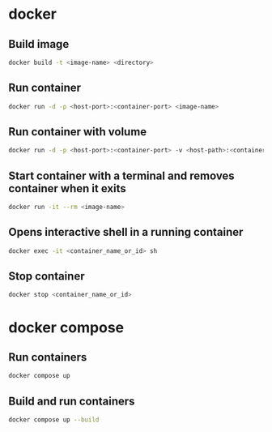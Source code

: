 # docker
## Build image
```bash
docker build -t <image-name> <directory>
```

## Run container
```bash
docker run -d -p <host-port>:<container-port> <image-name>
```

## Run container with volume
```bash
docker run -d -p <host-port>:<container-port> -v <host-path>:<container-path>:<permission> <image-name>
```

## Start container with a terminal and removes container when it exits
```bash
docker run -it --rm <image-name>
```

## Opens interactive shell in a running container
```bash
docker exec -it <container_name_or_id> sh
```

## Stop container
```bash
docker stop <container_name_or_id>
```

# docker compose
## Run containers
```bash
docker compose up
```

## Build and run containers
```bash
docker compose up --build
```
